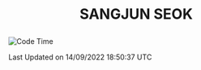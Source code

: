 <h1>
 <p align="center">
   SANGJUN SEOK
 </p>
</h1>

<!--START_SECTION:waka-->
![Code Time](http://img.shields.io/badge/Code%20Time-1%2C809%20hrs%2055%20mins-blue)


 Last Updated on 14/09/2022 18:50:37 UTC
<!--END_SECTION:waka-->
